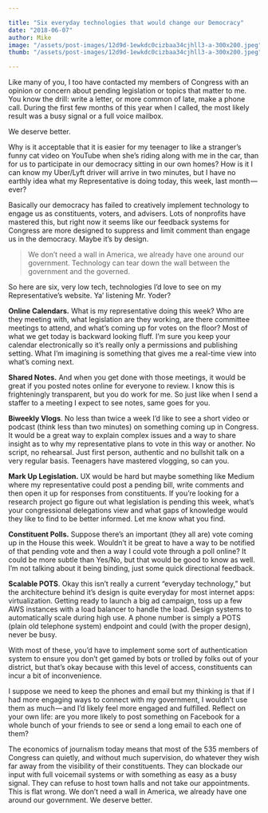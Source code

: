 ```yaml
---

title: "Six everyday technologies that would change our Democracy"
date: "2018-06-07"
author: Mike
image: "/assets/post-images/12d9d-1ewkdc0cizbaa34cjhll3-a-300x200.jpeg"
thumb: "/assets/post-images/12d9d-1ewkdc0cizbaa34cjhll3-a-300x200.jpeg"

---
```

Like many of you, I too have contacted my members of Congress with an opinion or concern about pending legislation or topics that matter to me. You know the drill: write a letter, or more common of late, make a phone call. During the first few months of this year when I called, the most likely result was a busy signal or a full voice mailbox.

We deserve better.

Why is it acceptable that it is easier for my teenager to like a stranger’s funny cat video on YouTube when she’s riding along with me in the car, than for us to participate in our democracy sitting in our own homes? How is it I can know my Uber/Lyft driver will arrive in two minutes, but I have no earthly idea what my Representative is doing today, this week, last month — ever?

Basically our democracy has failed to creatively implement technology to engage us as constituents, voters, and advisers. Lots of nonprofits have mastered this, but right now it seems like our feedback systems for Congress are more designed to suppress and limit comment than engage us in the democracy. Maybe it’s by design.

> We don’t need a wall in America, we already have one around our government. Technology can tear down the wall between the government and the governed.

So here are six, very low tech, technologies I’d love to see on my Representative’s website. Ya’ listening Mr. Yoder?

**Online Calendars.** What is my representative doing this week? Who are they meeting with, what legislation are they working, are there committee meetings to attend, and what’s coming up for votes on the floor? Most of what we get today is backward looking fluff. I’m sure you keep your calendar electronically so it’s really only a permissions and publishing setting. What I’m imagining is something that gives me a real-time view into what’s coming next.

**Shared Notes.** And when you get done with those meetings, it would be great if you posted notes online for everyone to review. I know this is frighteningly transparent, but you do work for me. So just like when I send a staffer to a meeting I expect to see notes, same goes for you.

**Biweekly Vlogs**. No less than twice a week I’d like to see a short video or podcast (think less than two minutes) on something coming up in Congress. It would be a great way to explain complex issues and a way to share insight as to why my representative plans to vote in this way or another. No script, no rehearsal. Just first person, authentic and no bullshit talk on a very regular basis. Teenagers have mastered vlogging, so can you.

**Mark Up Legislation.** UX would be hard but maybe something like Medium where my representative could post a pending bill, write comments and then open it up for responses from constituents. If you’re looking for a research project go figure out what legislation is pending this week, what’s your congressional delegations view and what gaps of knowledge would they like to find to be better informed. Let me know what you find.

**Constituent Polls.** Suppose there’s an important (they all are) vote coming up in the House this week. Wouldn’t it be great to have a way to be notified of that pending vote and then a way I could vote through a poll online? It could be more subtle than Yes/No, but that would be good to know as well. I’m not talking about it being binding, just some quick directional feedback.

**Scalable POTS**. Okay this isn’t really a current “everyday technology,” but the architecture behind it’s design is quite everyday for most internet apps: virtualization. Getting ready to launch a big ad campaign, toss up a few AWS instances with a load balancer to handle the load. Design systems to automatically scale during high use. A phone number is simply a POTS (plain old telephone system) endpoint and could (with the proper design), never be busy.

With most of these, you’d have to implement some sort of authentication system to ensure you don’t get gamed by bots or trolled by folks out of your district, but that’s okay because with this level of access, constituents can incur a bit of inconvenience.

I suppose we need to keep the phones and email but my thinking is that if I had more engaging ways to connect with my government, I wouldn’t use them as much — and I’d likely feel more engaged and fulfilled. Reflect on your own life: are you more likely to post something on Facebook for a whole bunch of your friends to see or send a long email to each one of them?

The economics of journalism today means that most of the 535 members of Congress can quietly, and without much supervision, do whatever they wish far away from the visibility of their constituents. They can blockade our input with full voicemail systems or with something as easy as a busy signal. They can refuse to host town halls and not take our appointments. This is flat wrong. We don’t need a wall in America, we already have one around our government. We deserve better.
